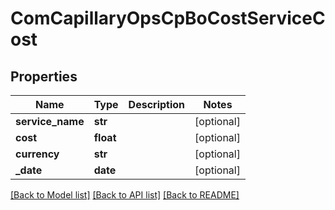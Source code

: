 # ComCapillaryOpsCpBoCostServiceCost

## Properties
Name | Type | Description | Notes
------------ | ------------- | ------------- | -------------
**service_name** | **str** |  | [optional] 
**cost** | **float** |  | [optional] 
**currency** | **str** |  | [optional] 
**_date** | **date** |  | [optional] 

[[Back to Model list]](../README.md#documentation-for-models) [[Back to API list]](../README.md#documentation-for-api-endpoints) [[Back to README]](../README.md)

